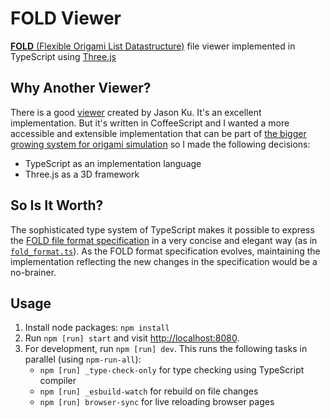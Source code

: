 # FOLD Viewer

[**FOLD** (Flexible Origami List
Datastructure)](https://github.com/edemaine/fold/blob/master/doc/spec.md)
file viewer implemented in TypeScript using [Three.js](https://threejs.org)

## Why Another Viewer?

There is a good [viewer](https://edemaine.github.io/fold/examples/foldviewer.html)
created by Jason Ku. It's an excellent implementation. But it's written in
CoffeeScript and I wanted a more accessible and extensible implementation that
can be part of [the bigger growing system for origami
simulation](http://d-origami.com) so I made the following decisions:

* TypeScript as an implementation language
* Three.js as a 3D framework

## So Is It Worth?

The sophisticated type system of TypeScript makes it possible to express the
[FOLD file format
specification](https://github.com/edemaine/fold/blob/master/doc/spec.md) in a
very concise and elegant way (as in [`fold_format.ts`](src/data/fold_format.ts)).
As the FOLD format specification evolves, maintaining the implementation
reflecting the new changes in the specification would be a no-brainer.

## Usage

1. Install node packages: `npm install`
1. Run `npm [run] start` and visit <http://localhost:8080>.
1. For development, run `npm [run] dev`. This runs the following tasks in
   parallel (using `npm-run-all`):
   + `npm [run] _type-check-only` for type checking using TypeScript compiler
   + `npm [run] _esbuild-watch` for rebuild on file changes
   + `npm [run] browser-sync` for live reloading browser pages
